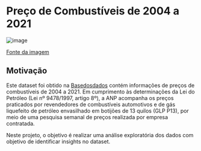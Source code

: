 # Preço de Combustíveis de 2004 a 2021

![image](https://user-images.githubusercontent.com/69591172/188281575-2e243a8e-f832-4a64-ba54-dfbcdc8c0ac6.png)

[Fonte da imagem](https://static.escolakids.uol.com.br/conteudo_legenda/43a37a4b627b729b88d04d929006306d.jpg)

## Motivação

Este dataset foi obtido na [Basedosdados](https://basedosdados.org/dataset/br-anp-precos-combustiveis?bdm_table=microdados) contém informações de preços de combustíveis de 2004 a 2021. Em cumprimento às determinações da Lei do Petróleo (Lei nº 9478/1997, artigo 8º), a ANP acompanha os preços praticados por revendedores de combustíveis automotivos e de gás liquefeito de petróleo envasilhado em botijões de 13 quilos (GLP P13), por meio de uma pesquisa semanal de preços realizada por empresa contratada.

Neste projeto, o objetivo é realizar uma análise exploratória dos dados com objetivo de identificar insights no dataset.
